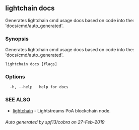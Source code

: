 ## lightchain docs

Generates lightchain cmd usage docs based on code into the: 'docs/cmd/auto_generated'.

### Synopsis

Generates lightchain cmd usage docs based on code into the: 'docs/cmd/auto_generated'.

```
lightchain docs [flags]
```

### Options

```
  -h, --help   help for docs
```

### SEE ALSO

* [lightchain](lightchain.md)	 - Lightstreams PoA blockchain node.

###### Auto generated by spf13/cobra on 27-Feb-2019
